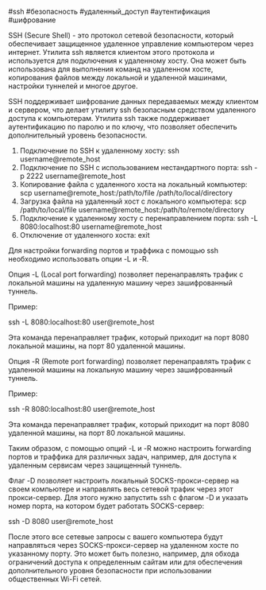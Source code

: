 #ssh #безопасность #удаленный_доступ #аутентификация #шифрование

SSH (Secure Shell) - это протокол сетевой безопасности, который обеспечивает защищенное удаленное управление компьютером через интернет. Утилита ssh является клиентом этого протокола и используется для подключения к удаленному хосту. Она может быть использована для выполнения команд на удаленном хосте, копирования файлов между локальной и удаленной машинами, настройки туннелей и многое другое.

SSH поддерживает шифрование данных передаваемых между клиентом и сервером, что делает утилиту ssh безопасным средством удаленного доступа к компьютерам. Утилита ssh также поддерживает аутентификацию по паролю и по ключу, что позволяет обеспечить дополнительный уровень безопасности.

1. Подключение по SSH к удаленному хосту: ssh username@remote_host
2. Подключение по SSH с использованием нестандартного порта: ssh -p 2222 username@remote_host
3. Копирование файла с удаленного хоста на локальный компьютер: scp username@remote_host:/path/to/file /path/to/local/directory
4. Загрузка файла на удаленный хост с локального компьютера: scp /path/to/local/file username@remote_host:/path/to/remote/directory
5. Подключение к удаленному хосту с перенаправлением порта: ssh -L 8080:localhost:80 username@remote_host
6. Отключение от удаленного хоста: exit

Для настройки forwarding портов и траффика с помощью ssh необходимо использовать опции -L и -R. 

Опция -L (Local port forwarding) позволяет перенаправлять трафик с локальной машины на удаленную машину через зашифрованный туннель. 

Пример: 

ssh -L 8080:localhost:80 user@remote_host 

Эта команда перенаправляет трафик, который приходит на порт 8080 локальной машины, на порт 80 удаленной машины. 

Опция -R (Remote port forwarding) позволяет перенаправлять трафик с удаленной машины на локальную машину через зашифрованный туннель. 

Пример: 

ssh -R 8080:localhost:80 user@remote_host 

Эта команда перенаправляет трафик, который приходит на порт 8080 удаленной машины, на порт 80 локальной машины. 

Таким образом, с помощью опций -L и -R можно настроить forwarding портов и траффика для различных задач, например, для доступа к удаленным сервисам через защищенный туннель.

Флаг -D позволяет настроить локальный SOCKS-прокси-сервер на своем компьютере и направлять весь сетевой трафик через этот прокси-сервер. Для этого нужно запустить ssh с флагом -D и указать номер порта, на котором будет работать SOCKS-сервер:

ssh -D 8080 user@remote_host

После этого все сетевые запросы с вашего компьютера будут направляться через SOCKS-прокси-сервер на удаленном хосте по указанному порту. Это может быть полезно, например, для обхода ограничений доступа к определенным сайтам или для обеспечения дополнительного уровня безопасности при использовании общественных Wi-Fi сетей.
